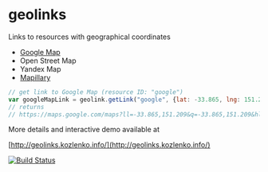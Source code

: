 # geolinks

Links to resources with geographical coordinates

- [Google Map](https://www.google.com/maps)
- Open Street Map
- Yandex Map
- [Mapillary](https://www.mapillary.com/)

```javascript
// get link to Google Map (resource ID: "google") 
var googleMapLink = geolink.getLink("google", {lat: -33.865, lng: 151.209, zoom: 10} );
// returns
// https://maps.google.com/maps?ll=-33.865,151.209&q=-33.865,151.209&hl=en&t=m&z=10
```

More details and interactive demo available at

[http://geolinks.kozlenko.info/](http://geolinks.kozlenko.info/)

[![Build Status](https://travis-ci.org/maxim75/geolinks.svg)](https://travis-ci.org/maxim75/geolinks)

